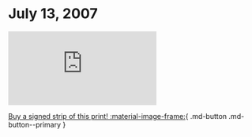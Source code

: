 # July 13, 2007

![](https://www.achewood.com/comic.php?date=07132007)

[Buy a signed strip of this print! :material-image-frame:](https://achewood-holiday-pop-up.myshopify.com/products/strip#07132007){ .md-button .md-button--primary }

